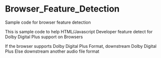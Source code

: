 # Browser_Feature_Detection
Sample code for browser feature detection

This is sample code to help HTML/Javascript Developer feature detect for Dolby Digital Plus support on Browsers

If the browser supports Dolby Digital Plus Format, downstream Dolby Digital Plus
Else downstream another audio file format

